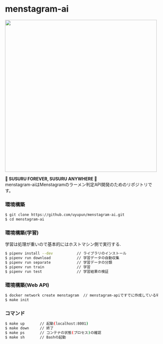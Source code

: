 # menstagram-ai

<img src="logo.png" width="500">

**🍜 SUSURU FOREVER, SUSURU ANYWHERE 🍜**  
menstagram-aiはMenstagramのラーメン判定API開発のためのリポジトリです。

### 環境構築

```bash
$ git clone https://github.com/uyupun/menstagram-ai.git
$ cd menstagram-ai
```

### 環境構築(学習)
学習は処理が重いので基本的にはホストマシン側で実行する.

```bash
$ pipenv install --dev           // ライブラリのインストール
$ pipenv run download            // 学習データの自動収集
$ pipenv run separate            // 学習データの分類
$ pipenv run train               // 学習
$ pipenv run test                // 学習結果の検証
```

### 環境構築(Web API)

```bash
$ docker network create menstagram  // menstagram-apiですでに作成している場合は実行しなくて良い
$ make init
```

### コマンド

```bash
$ make up       // 起動(localhost:8001)
$ make down     // 終了
$ make ps       // コンテナの状態(プロセス)の確認
$ make sh       // Bashの起動
```